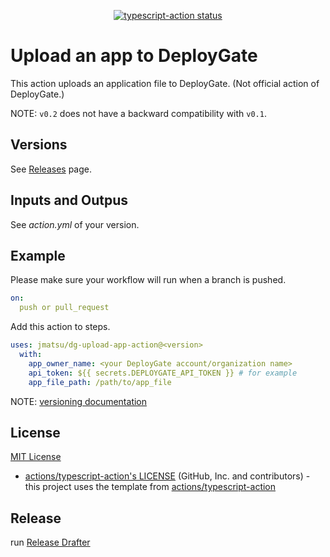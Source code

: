 <p align="center">
  <a href="https://github.com/jmatsu/dg-upload-app-action/actions"><img alt="typescript-action status" src="https://github.com/jmatsu/dg-upload-app-action/workflows/build-test/badge.svg"></a>
</p>

# Upload an app to DeployGate

This action uploads an application file to DeployGate. (Not official action of DeployGate.)

NOTE: `v0.2` does not have a backward compatibility with `v0.1`.

## Versions

See [Releases](https://github.com/jmatsu/dg-upload-app-action/releases) page.

## Inputs and Outpus

See *action.yml* of your version.

## Example

Please make sure your workflow will run when a branch is pushed.

```yaml
on:
  push or pull_request
```

Add this action to steps.

```yaml
uses: jmatsu/dg-upload-app-action@<version>
  with:
    app_owner_name: <your DeployGate account/organization name>
    api_token: ${{ secrets.DEPLOYGATE_API_TOKEN }} # for example
    app_file_path: /path/to/app_file
```

NOTE: [versioning documentation](https://github.com/actions/toolkit/blob/master/docs/action-versioning.md)

## License

[MIT License](LICENSE)

- [actions/typescript-action's LICENSE](https://github.com/actions/typescript-action/blob/master/LICENSE) (GitHub, Inc. and contributors) - this project uses the template from [actions/typescript-action](https://github.com/actions/typescript-action)

## Release

run [Release Drafter](./actions/workflows/release-drafter.yml)
